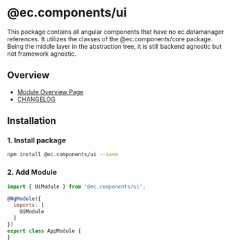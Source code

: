 # @ec.components/ui

This package contains all angular components that have no ec.datamanager references.
It utilizes the classes of the @ec.components/core package.
Being the middle layer in the abstraction tree, it is still backend agnostic but not framework agnostic.

## Overview

- [Module Overview Page](https://entrecode.github.io/ec.components/modules/UiModule.html)
- [CHANGELOG](https://entrecode.github.io/ec.components/additional-documentation/changelog/ui-changelog.html)

## Installation

### 1. Install package

```sh
npm install @ec.components/ui --save
```

### 2. Add Module

```js
import { UiModule } from '@ec.components/ui';

@NgModule({
  imports: [
    UiModule
  ]
})
export class AppModule {
}
```